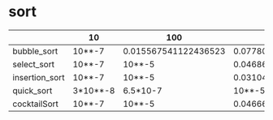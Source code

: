 # sort
| |   10   |   100   | 1000 | 10000 |
|-|--------|---------|------|-------|
|bubble_sort|10**-7|0.015567541122436523|0.07780122756958008|8.387271404266357|
|select_sort|10**-7|10**-5|0.04686570167541504|3.8741817474365234|
|insertion_sort|10**-7|10**-5|0.031048059463500977|2.7962472438812256|
|quick_sort|3*10**-8|6.5*10-7|10**-5|0.015623092651367188|
|cocktailSort|10**-7|10**-5|0.046669960021972656|4.998725891113281|
